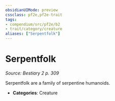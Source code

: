 ```yaml
---
obsidianUIMode: preview
cssclass: pf2e,pf2e-trait
tags:
- compendium/src/pf2e/b2
- trait/category/creature
aliases: ["Serpentfolk"]
---
```

# Serpentfolk  
*Source: Bestiary 2 p. 309*  

Serpentfolk are a family of serpentine humanoids.

- **Categories**: Creature